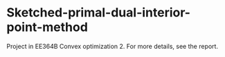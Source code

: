 # Sketched-primal-dual-interior-point-method
Project in EE364B Convex optimization 2. For more details, see the report.

